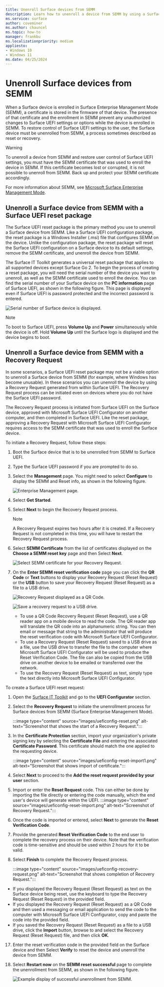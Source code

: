 ```yaml
---
title: Unenroll Surface devices from SEMM 
description: Learn how to unenroll a device from SEMM by using a Surface UEFI reset package or the Recovery Request option.
ms.service: surface
author: coveminer
ms.author: chauncel
ms.topic: how-to
manager: frankbu
ms.localizationpriority: medium
appliesto:
- Windows 10
- Windows 11
ms.date: 04/25/2024
---
```


# Unenroll Surface devices from SEMM

When a Surface device is enrolled in Surface Enterprise Management Mode (SEMM), a certificate is stored in the firmware of that device. The presence of that certificate and the enrollment in SEMM prevent any unauthorized changes to Surface UEFI settings or options while the device is enrolled in SEMM. To restore control of Surface UEFI settings to the user, the Surface device must be unenrolled from SEMM, a process sometimes described as reset or recovery.

> [!WARNING]
> To unenroll a device from SEMM and restore user control of Surface UEFI settings, you must have the SEMM certificate that was used to enroll the device in SEMM. If this certificate becomes lost or corrupted, it is not possible to unenroll from SEMM. Back up and protect your SEMM certificate accordingly.

For more information about SEMM, see [Microsoft Surface Enterprise Management Mode](surface-enterprise-management-mode.md).

## Unenroll a Surface device from SEMM with a Surface UEFI reset package

The Surface UEFI reset package is the primary method you use to unenroll a Surface device from SEMM. Like a Surface UEFI configuration package, the reset package is a Windows Installer (.msi) file that configures SEMM on the device. Unlike the configuration package, the reset package will reset the Surface UEFI configuration on a Surface device to its default settings, remove the SEMM certificate, and unenroll the device from SEMM.

 The Surface IT Toolkit generates a universal reset package that applies to all supported devices except Surface Go 2. To begin the process of creating a reset package, you will need the serial number of the device you want to unenroll, as well as the SEMM certificate used to enroll the device. You can find the serial number of your Surface device on the **PC information** page of Surface UEFI, as shown in the following figure. This page is displayed even if Surface UEFI is password protected and the incorrect password is entered.

![Serial number of Surface device is displayed.](images/surface-semm-unenroll-fig1.png "Serial number of Surface device is displayed")

> [!NOTE]
> To boot to Surface UEFI, press **Volume Up** and **Power** simultaneously while the device is off. Hold **Volume Up** until the Surface logo is displayed and the device begins to boot.

## Unenroll a Surface device from SEMM with a Recovery Request

In some scenarios, a Surface UEFI reset package may not be a viable option to unenroll a Surface device from SEMM (for example, where Windows has become unusable). In these scenarios you can unenroll the device by using a Recovery Request generated from within Surface UEFI. The Recovery Request process can be initiated even on devices where you do not have the Surface UEFI password.

The Recovery Request process is initiated from Surface UEFI on the Surface device, approved with Microsoft Surface UEFI Configurator on another computer, and then completed in Surface UEFI. Like the reset package, approving a Recovery Request with Microsoft Surface UEFI Configurator requires access to the SEMM certificate that was used to enroll the Surface device.

To initiate a Recovery Request, follow these steps:

1. Boot the Surface device that is to be unenrolled from SEMM to Surface UEFI.
2. Type the Surface UEFI password if you are prompted to do so.
3. Select the **Management** page. You might need to select **Configure** to display the SEMM and Reset info, as shown in the following figure.

   ![Enterprise Management page.](images/surface-semm-unenroll-fig6.png "Enterprise Management page")

4. Select **Get Started**.
5. Select **Next** to begin the Recovery Request process.
   > [!NOTE]
   > A Recovery Request expires two hours after it is created. If a Recovery Request is not completed in this time, you will have to restart the Recovery Request process.
6. Select **SEMM Certificate** from the list of certificates displayed on the **Choose a SEMM reset key** page and then Select **Next**.

   ![Select SEMM certificate for your Recovery Request.](images/surface-semm-unenroll-fig7.png "Select SEMM certificate for your Recovery Request")

7. On the **Enter SEMM reset verification code** page you can click the **QR Code** or **Text** buttons to display your Recovery Request (Reset Request)  or the **USB** button to save your Recovery Request (Reset Request) as a file to a USB drive.

   ![Recovery Request displayed as a QR Code.](images/surface-semm-unenroll-fig8.png "Recovery Request displayed as a QR Code")

   ![Save a recovery request to a USB drive.](images/surface-semm-unenroll-fig9.png "Save a recovery request to a USB drive")

   - To use a QR Code Recovery Request (Reset Request), use a QR reader app on a mobile device to read the code. The QR reader app will translate the QR code into an alphanumeric string. You can then email or message that string to the administrator that will produce the reset verification code with Microsoft Surface UEFI Configurator.
   - To use a Recovery Request (Reset Request) saved to a USB drive as a file, use the USB drive to transfer the file to the computer where Microsoft Surface UEFI Configurator will be used to produce the Reset Verification Code. The file can also be copied from the USB drive on another device to be emailed or transferred over the network.
   - To use the Recovery Request (Reset Request) as text, simply type the text directly into Microsoft Surface UEFI Configurator.

To create a Surface UEFI reset request:

1. Open the [Surface IT Toolkit](surface-it-toolkit.md) and go to the **UEFI Configurator** section.
2. Select the **Recovery Request** to initiate the unenrollment process for Surface devices from SEMM (Surface Enterprise Management Mode).

    :::image type="content" source="images/ueficonfig-reset.png" alt-text="Screenshot that shows the start of a Recovery Request.":::

3. In the **Certificate Protection** section, import your organization's private signing key by selecting the **Certificate File** and entering the associated **Certificate Password**. This certificate should match the one applied to the requesting device.

    :::image type="content" source="images/ueficonfig-reset-import1.png" alt-text="Screenshot that shows import of certificate.":::

4. Select **Next** to proceed to the **Add the reset request provided by your user** section.
5. Import or enter the **Reset Request** code. This can either be done by importing the file directly or entering the code manually, which the end user's device will generate within the UEFI.
    :::image type="content" source="images/ueficonfig-reset-import.png" alt-text="Screenshot of Recovery Request.":::

6. Once the code is imported or entered, select **Next** to generate the **Reset Verification Code**.
7. Provide the generated **Reset Verification Code** to the end user to complete the recovery process on their device. Note that the verification code is time-sensitive and should be used within 2 hours for it to be valid.
8. Select **Finish** to complete the Recovery Request process.

    :::image type="content" source="images/ueficonfig-recovery-request.png" alt-text="Screenshot that shows completion of Recovery Request.":::

- If you displayed the Recovery Request (Reset Request) as text on the Surface device being reset, use the keyboard to type the Recovery Request (Reset Request)  in the provided field.
- If you displayed the Recovery Request (Reset Request) as a QR Code and then used a messaging or email application to send the code to the computer with Microsoft Surface UEFI Configurator, copy and paste the code into the provided field.
- If you saved the Recovery Request (Reset Request) as a file to a USB drive, click the **Import** button, browse to and select the Recovery Request (Reset Request) file, and then click **OK**.

17. Enter the reset verification code in the provided field on the Surface device and then Select **Verify** to reset the device and unenroll the device from SEMM.
18. Select **Restart now** on the **SEMM reset successful** page to complete the unenrollment from SEMM, as shown in the following figure.

    ![Example display of successful unenrollment from SEMM.](images/surface-semm-unenroll-fig14.png "Example display of successful unenrollment from SEMM")

